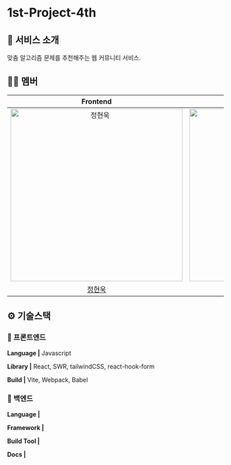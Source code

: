 # 1st-Project-4th


<div align="center">


</div>



## 💬 서비스 소개
맞춤 알고리즘 문제를 추천해주는 웹 커뮤니티 서비스.

## 🙌🏻 멤버
|                                         Frontend                                         |                                          Frontend                                          |                                          Frontend                                           |                                         Backend                                         |                                         Backend                                         |
| :--------------------------------------------------------------------------------------: | :----------------------------------------------------------------------------------------: | :----------------------------------------------------------------------------------------: | :-------------------------------------------------------------------------------------: | :-------------------------------------------------------------------------------------: |
| <img src="https://avatars.githubusercontent.com/u/68739701?v=4" width=400px alt="정현욱"/> | <img src="" width=400px alt=""/> | <img src="" width=400px alt=""/> | <img src="" width=400px alt=""> | <img src="h" width=400px alt=""> | 
|                            [정현욱](https://github.com/kirschX)                             |                          []()                          |                           []()                           |                           []()                            |                          []()                          | 



## ⚙️ 기술스택

### 🧷 프론트엔드

  
**Language |** Javascript

**Library |** React, SWR, tailwindCSS, react-hook-form

**Build |** Vite, Webpack, Babel


### 🧷 백엔드

  
**Language |** 

**Framework |** 

**Build Tool |** 

**Docs |** 





